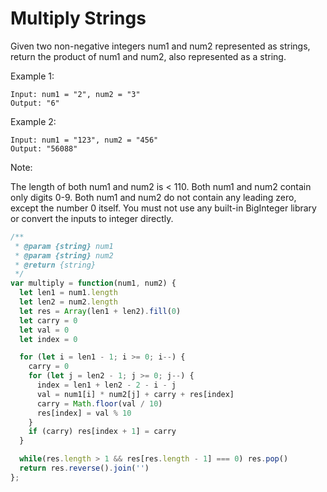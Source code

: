 # Multiply Strings

Given two non-negative integers num1 and num2 represented as strings, return the product of num1 and num2, also represented as a string.

Example 1:

    Input: num1 = "2", num2 = "3"
    Output: "6"

Example 2:

    Input: num1 = "123", num2 = "456"
    Output: "56088"

Note:

The length of both num1 and num2 is < 110.
Both num1 and num2 contain only digits 0-9.
Both num1 and num2 do not contain any leading zero, except the number 0 itself.
You must not use any built-in BigInteger library or convert the inputs to integer directly.


```JavaScript
/**
 * @param {string} num1
 * @param {string} num2
 * @return {string}
 */
var multiply = function(num1, num2) {
  let len1 = num1.length
  let len2 = num2.length
  let res = Array(len1 + len2).fill(0)
  let carry = 0
  let val = 0
  let index = 0

  for (let i = len1 - 1; i >= 0; i--) {
    carry = 0
    for (let j = len2 - 1; j >= 0; j--) {
      index = len1 + len2 - 2 - i - j
      val = num1[i] * num2[j] + carry + res[index]
      carry = Math.floor(val / 10)
      res[index] = val % 10
    }
    if (carry) res[index + 1] = carry
  }

  while(res.length > 1 && res[res.length - 1] === 0) res.pop()
  return res.reverse().join('')
};
```



